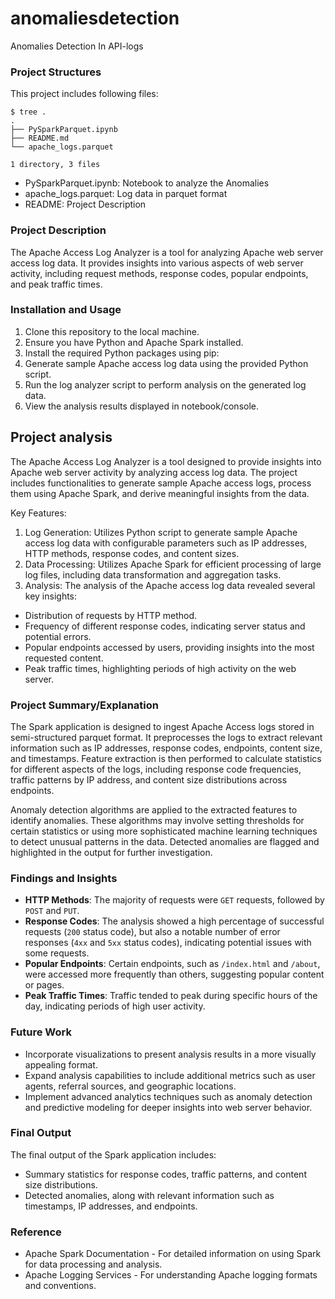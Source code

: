 # anomaliesdetection
Anomalies Detection In API-logs

### Project Structures

This project includes following files:

```
$ tree .
.
├── PySparkParquet.ipynb
├── README.md
└── apache_logs.parquet

1 directory, 3 files
```
- PySparkParquet.ipynb: Notebook to analyze the Anomalies
- apache_logs.parquet: Log data in parquet format
- README: Project Description

### Project Description
The Apache Access Log Analyzer is a tool for analyzing Apache web server access log data. It provides insights into various aspects of web server activity, including request methods, response codes, popular endpoints, and peak traffic times.

### Installation and Usage
1. Clone this repository to the local machine.
2. Ensure you have Python and Apache Spark installed.
3. Install the required Python packages using pip:
4. Generate sample Apache access log data using the provided Python script.
5. Run the log analyzer script to perform analysis on the generated log data.
6. View the analysis results displayed in notebook/console.


## Project analysis
The Apache Access Log Analyzer is a tool designed to provide insights into Apache web server activity by analyzing access log data. The project includes functionalities to generate sample Apache access logs, process them using Apache Spark, and derive meaningful insights from the data.

Key Features:
1. Log Generation: Utilizes Python script to generate sample Apache access log data with configurable parameters such as IP addresses, HTTP methods, response codes, and content sizes.
2. Data Processing: Utilizes Apache Spark for efficient processing of large log files, including data transformation and aggregation tasks.
3. Analysis: The analysis of the Apache access log data revealed several key insights:
- Distribution of requests by HTTP method.
- Frequency of different response codes, indicating server status and potential errors.
- Popular endpoints accessed by users, providing insights into the most requested content.
- Peak traffic times, highlighting periods of high activity on the web server.

### Project Summary/Explanation

The Spark application is designed to ingest Apache Access logs stored in semi-structured parquet format. It preprocesses the logs to extract relevant information such as IP addresses, response codes, endpoints, content size, and timestamps. Feature extraction is then performed to calculate statistics for different aspects of the logs, including response code frequencies, traffic patterns by IP address, and content size distributions across endpoints.

Anomaly detection algorithms are applied to the extracted features to identify anomalies. These algorithms may involve setting thresholds for certain statistics or using more sophisticated machine learning techniques to detect unusual patterns in the data. Detected anomalies are flagged and highlighted in the output for further investigation.

### Findings and Insights
- **HTTP Methods**: The majority of requests were `GET` requests, followed by `POST` and `PUT`.
- **Response Codes**: The analysis showed a high percentage of successful requests (`200` status code), but also a notable number of error responses (`4xx` and `5xx` status codes), indicating potential issues with some requests.
- **Popular Endpoints**: Certain endpoints, such as `/index.html` and `/about`, were accessed more frequently than others, suggesting popular content or pages.
- **Peak Traffic Times**: Traffic tended to peak during specific hours of the day, indicating periods of high user activity.

### Future Work
- Incorporate visualizations to present analysis results in a more visually appealing format.
- Expand analysis capabilities to include additional metrics such as user agents, referral sources, and geographic locations.
- Implement advanced analytics techniques such as anomaly detection and predictive modeling for deeper insights into web server behavior.

### Final Output

The final output of the Spark application includes:

- Summary statistics for response codes, traffic patterns, and content size distributions.
- Detected anomalies, along with relevant information such as timestamps, IP addresses, and endpoints.

### Reference

- Apache Spark Documentation - For detailed information on using Spark for data processing and analysis.
- Apache Logging Services - For understanding Apache logging formats and conventions.
